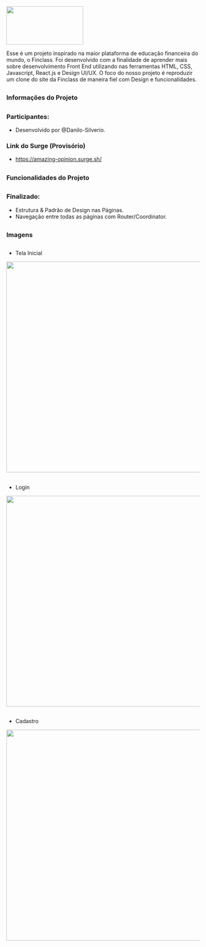 <img align="center"  height="100" width="200" src="https://user-images.githubusercontent.com/94642853/160838224-69f6a0a3-f8f8-4925-8229-cac407f70f8a.png"/>
<p>Esse é um projeto inspirado na maior plataforma de educação financeira do mundo, o Finclass. Foi desenvolvido com a finalidade de aprender mais sobre desenvolvimento Front End utilizando nas ferramentas HTML, CSS, Javascript, React.js e Design UI/UX. O foco do nosso projeto é reproduzir um clone do site da Finclass de maneira fiel com Design e funcionalidades. 
</div>

##

### Informações do Projeto

##

### Participantes: 
- Desenvolvido por @Danilo-Silverio.

### Link do Surge (Provisório)
- https://amazing-opinion.surge.sh/


##

### Funcionalidades do Projeto

##

### Finalizado:
- Estrutura & Padrão de Design nas Páginas.
- Navegação entre todas as páginas com Router/Coordinator.

##

### Imagens

##

- Tela Inicial
<div>
<img align="center"  height="550" width="750" src="https://user-images.githubusercontent.com/94642853/160842431-820f9962-a4ca-4e27-91ea-4920fcc5d544.png"/>
</div>

##

- Login
<div>
<img align="center"  height="550" width="750" src="https://user-images.githubusercontent.com/94642853/160842737-67458b50-9d34-4fde-b68f-bc54f7813863.png"/>
</div>

##

- Cadastro
<div>
<img align="center"  height="550" width="750" src="https://user-images.githubusercontent.com/94642853/161086571-2f378b65-7c6b-497d-9e6f-6e52e303e8a0.png"/>
</div>


